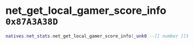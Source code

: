 # net_get_local_gamer_score_info `0x87A3A38D`

```lua
natives.net_stats.net_get_local_gamer_score_info(_unk0 --[[ number ]])
```